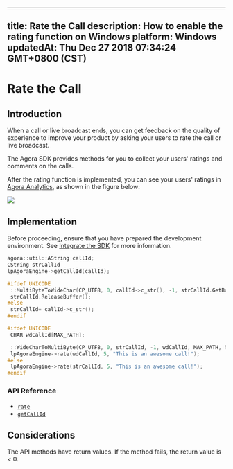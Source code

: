
---
title: Rate the Call
description: How to enable the rating function on Windows
platform: Windows
updatedAt: Thu Dec 27 2018 07:34:24 GMT+0800 (CST)
---
# Rate the Call
## Introduction

When a call or live broadcast ends, you can get feedback on the quality of experience to improve your product by asking your users to rate the call or live broadcast.

The Agora SDK provides methods for you to collect your users' ratings and comments on the calls.

After the rating function is implemented, you can see your users' ratings in [Agora Analytics](../../en/Voice/aa_guide.md), as shown in the figure below:

![](https://web-cdn.agora.io/docs-files/1545801217929)

## Implementation

Before proceeding, ensure that you have prepared the development environment. See [Integrate the SDK](../../en/Voice/windows_video.md) for more information.

```c++
agora::util::AString callId;
CString strCallId
lpAgoraEngine->getCallId(callId);

#ifdef UNICODE
 ::MultiByteToWideChar(CP_UTF8, 0, callId->c_str(), -1, strCallId.GetBuffer(128), 128);
 strCallId.ReleaseBuffer();
#else
 strCallId= callId->c_str();
#endif

#ifdef UNICODE
 CHAR wdCallId[MAX_PATH];

 ::WideCharToMultiByte(CP_UTF8, 0, strCallId, -1, wdCallId, MAX_PATH, NULL, NULL);
 lpAgoraEngine->rate(wdCallId, 5, "This is an awesome call!");
#else
 lpAgoraEngine->rate(strCallId, 5, "This is an awesome call!");
#endif
```

### API Reference

- [`rate`](https://docs.agora.io/en/Voice/API%20Reference/cpp/classagora_1_1rtc_1_1_i_rtc_engine.html#a748c30a6339ec9798daa0d1b21585411)
- [`getCallId`](https://docs.agora.io/en/Voice/API%20Reference/cpp/classagora_1_1rtc_1_1_i_rtc_engine.html#af67688d89526926718edb26938d65541)

## Considerations

The API methods have return values. If the method fails, the return value is < 0.
